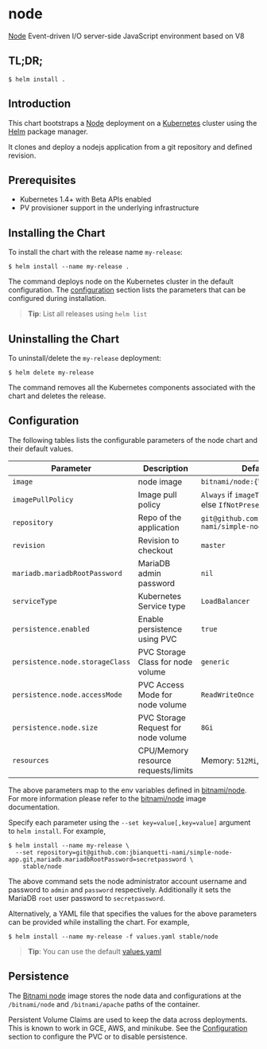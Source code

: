 # node

[Node](https://www.nodejs.org) Event-driven I/O server-side JavaScript environment based on V8

## TL;DR;

```console
$ helm install .
```

## Introduction

This chart bootstraps a [Node](https://github.com/bitnami/bitnami-docker-node) deployment on a [Kubernetes](http://kubernetes.io) cluster using the [Helm](https://helm.sh) package manager.

It clones and deploy a nodejs application  from a git repository and  defined revision.

## Prerequisites

- Kubernetes 1.4+ with Beta APIs enabled
- PV provisioner support in the underlying infrastructure

## Installing the Chart

To install the chart with the release name `my-release`:

```console
$ helm install --name my-release .
```

The command deploys node on the Kubernetes cluster in the default configuration. The [configuration](#configuration) section lists the parameters that can be configured during installation.

> **Tip**: List all releases using `helm list`

## Uninstalling the Chart

To uninstall/delete the `my-release` deployment:

```console
$ helm delete my-release
```

The command removes all the Kubernetes components associated with the chart and deletes the release.

## Configuration

The following tables lists the configurable parameters of the node chart and their default values.

|              Parameter               |               Description                |                         Default                         |
|--------------------------------------|------------------------------------------|---------------------------------------------------------|
| `image`                              | node image                               | `bitnami/node:{VERSION}`                                |
| `imagePullPolicy`                    | Image pull policy                        | `Always` if `imageTag` is `latest`, else `IfNotPresent` |
| `repository`                         | Repo of the application                  | `git@github.com:jbianquetti-nami/simple-node-app.git`   |
| `revision`                           | Revision  to checkout                    | `master`                                                |
| `mariadb.mariadbRootPassword`        | MariaDB admin password                   | `nil`                                                   |
| `serviceType`                        | Kubernetes Service type                  | `LoadBalancer`                                          |
| `persistence.enabled`                | Enable persistence using PVC             | `true`                                                  |
| `persistence.node.storageClass`      | PVC Storage Class for node volume        | `generic`                                               |
| `persistence.node.accessMode`        | PVC Access Mode for node volume          | `ReadWriteOnce`                                         |
| `persistence.node.size`              | PVC Storage Request for node volume      | `8Gi`                                                   |
| `resources`                          | CPU/Memory resource requests/limits      | Memory: `512Mi`, CPU: `300m`                            |

The above parameters map to the env variables defined in [bitnami/node](http://github.com/bitnami/bitnami-docker-node). For more information please refer to the [bitnami/node](http://github.com/bitnami/bitnami-docker-node) image documentation.

Specify each parameter using the `--set key=value[,key=value]` argument to `helm install`. For example,

```console
$ helm install --name my-release \
  --set repository=git@github.com:jbianquetti-nami/simple-node-app.git,mariadb.mariadbRootPassword=secretpassword \
    stable/node
```

The above command sets the node administrator account username and password to `admin` and `password` respectively. Additionally it sets the MariaDB `root` user password to `secretpassword`.

Alternatively, a YAML file that specifies the values for the above parameters can be provided while installing the chart. For example,

```console
$ helm install --name my-release -f values.yaml stable/node
```

> **Tip**: You can use the default [values.yaml](values.yaml)

## Persistence

The [Bitnami node](https://github.com/bitnami/bitnami-docker-node) image stores the node data and configurations at the `/bitnami/node` and `/bitnami/apache` paths of the container.

Persistent Volume Claims are used to keep the data across deployments. This is known to work in GCE, AWS, and minikube.
See the [Configuration](#configuration) section to configure the PVC or to disable persistence.
